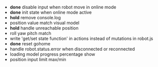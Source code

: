 - **done** disable input when robot move in online mode
- **done** init state when online mode active
- **hold** remove console.log
- position value match visual model
- **hold** handle unreachable position
- roll yaw pitch match
- write 'get/set state function' in actions instead of mutations in robot.js
- **done** reset gohome
- handle robot.status.error when disconnected or reconnected
- loading model progress percentage show
- position input limit max/min